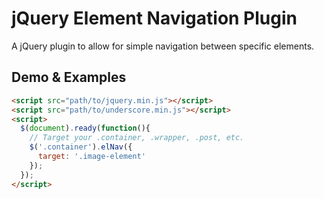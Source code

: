 # jQuery Element Navigation Plugin

A jQuery plugin to allow for simple navigation between specific elements.

## Demo & Examples

```html
<script src="path/to/jquery.min.js"></script>
<script src="path/to/underscore.min.js"></script>
<script>
  $(document).ready(function(){
    // Target your .container, .wrapper, .post, etc.
    $('.container').elNav({
      target: '.image-element'
    });
  });
</script>
```
